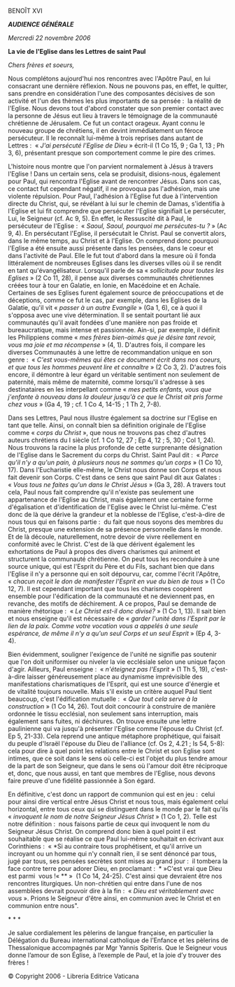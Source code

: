 BENOÎT XVI

***AUDIENCE GÉNÉRALE***

*Mercredi 22 novembre 2006*

**La vie de l'Eglise dans les Lettres de saint Paul**

*Chers frères et soeurs,*

Nous complétons aujourd'hui nos rencontres avec l'Apôtre Paul, en lui consacrant une dernière réflexion. Nous ne pouvons pas, en effet, le quitter, sans prendre en considération l'une des composantes décisives de son activité et l'un des thèmes les plus importants de sa pensée :  la réalité de l'Eglise. Nous devons tout d'abord constater que son premier contact avec la personne de Jésus eut lieu à travers le témoignage de la communauté chrétienne de Jérusalem. Ce fut un contact orageux. Ayant connu le nouveau groupe de chrétiens, il en devint immédiatement un féroce persécuteur. Il le reconnaît lui-même à trois reprises dans autant de Lettres :  « *J'ai persécuté l'Eglise de Dieu* » écrit-il (1 Co 15, 9 ; Ga 1, 13 ; Ph 3, 6), présentant presque son comportement comme le pire des crimes.

L'histoire nous montre que l'on parvient normalement à Jésus à travers l'Eglise ! Dans un certain sens, cela se produisit, disions-nous, également pour Paul, qui rencontra l'Eglise avant de rencontrer Jésus. Dans son cas, ce contact fut cependant négatif, il ne provoqua pas l'adhésion, mais une violente répulsion. Pour Paul, l'adhésion à l'Eglise fut due à l'intervention directe du Christ, qui, se révélant à lui sur le chemin de Damas, s'identifia à l'Eglise et lui fit comprendre que persécuter l'Eglise signifiait Le persécuter, Lui, le Seigneur (cf. Ac 9, 5). En effet, le Ressuscité dit à Paul, le persécuteur de l'Eglise :  « *Saoul, Saoul, pourquoi me persécutes-tu ?* » (Ac 9, 4). En persécutant l'Eglise, il persécutait le Christ. Paul se convertit alors, dans le même temps, au Christ et à l'Eglise. On comprend donc pourquoi l'Eglise a été ensuite aussi présente dans les pensées, dans le coeur et dans l'activité de Paul. Elle le fut tout d'abord dans la mesure où il fonda littéralement de nombreuses Eglises dans les diverses villes où il se rendit en tant qu'évangélisateur. Lorsqu'il parle de sa « *sollicitude pour toutes les Eglises* » (2 Co 11, 28), il pense aux diverses communautés chrétiennes créées tour à tour en Galatie, en Ionie, en Macédoine et en Achaïe. Certaines de ses Eglises furent également source de préoccupations et de déceptions, comme ce fut le cas, par exemple, dans les Eglises de la Galatie, qu'il vit « *passer à un autre Evangile* » (Ga 1, 6), ce à quoi il s'opposa avec une vive détermination. Il se sentait pourtant lié aux communautés qu'il avait fondées d'une manière non pas froide et bureaucratique, mais intense et passionnée. Ain-si, par exemple, il définit les Philippiens comme « *mes frères bien-aimés que je désire tant revoir, vous ma joie et ma récompense* » (4, 1). D'autres fois, il compare les diverses Communautés à une lettre de recommandation unique en son genre :  « *C'est vous-mêmes qui êtes ce document écrit dans nos coeurs, et que tous les hommes peuvent lire et connaître* » (2 Co 3, 2). D'autres fois encore, il démontre à leur égard un véritable sentiment non seulement de paternité, mais même de maternité, comme lorsqu'il s'adresse à ses destinataires en les interpellant comme « *mes petits enfants, vous que j'enfante à nouveau dans la douleur jusqu'à ce que le Christ ait pris forme chez vous* » (Ga 4, 19 ; cf. 1 Co 4, 14-15 ; 1 Th 2, 7-8).

Dans ses Lettres, Paul nous illustre également sa doctrine sur l'Eglise en tant que telle. Ainsi, on connaît bien sa définition originale de l'Eglise comme « *corps du Christ* », que nous ne trouvons pas chez d'autres auteurs chrétiens du I siècle (cf. 1 Co 12, 27 ; Ep 4, 12 ; 5, 30 ; Col 1, 24). Nous trouvons la racine la plus profonde de cette surprenante désignation de l'Eglise dans le Sacrement du corps du Christ. Saint Paul dit :  « *Parce qu'il n'y a qu'un pain, à plusieurs nous ne sommes qu'un corps* » (1 Co 10, 17). Dans l'Eucharistie elle-même, le Christ nous donne son Corps et nous fait devenir son Corps. C'est dans ce sens que saint Paul dit aux Galates :  « *Vous tous ne faites qu'un dans le Christ Jésus* » (Ga 3, 28). A travers tout cela, Paul nous fait comprendre qu'il n'existe pas seulement une appartenance de l'Eglise au Christ, mais également une certaine forme d'égalisation et d'identification de l'Eglise avec le Christ lui-même. C'est donc de là que dérive la grandeur et la noblesse de l'Eglise, c'est-à-dire de nous tous qui en faisons partie :  du fait que nous soyons des membres du Christ, presque une extension de sa présence personnelle dans le monde. Et de là découle, naturellement, notre devoir de vivre réellement en conformité avec le Christ. C'est de là que dérivent également les exhortations de Paul à propos des divers charismes qui animent et structurent la communauté chrétienne. On peut tous les reconduire à une source unique, qui est l'Esprit du Père et du Fils, sachant bien que dans l'Eglise il n'y a personne qui en soit dépourvu, car, comme l'écrit l'Apôtre, « *chacun reçoit le don de manifester l'Esprit en vue du bien de tous* » (1 Co 12, 7). Il est cependant important que tous les charismes coopèrent ensemble pour l'édification de la communauté et ne deviennent pas, en revanche, des motifs de déchirement. A ce propos, Paul se demande de manière rhétorique :  « *Le Christ est-il donc divisé?* » (1 Co 1, 13). Il sait bien et nous enseigne qu'il est nécessaire de « *garder l'unité dans l'Esprit par le lien de la paix. Comme votre vocation vous a appelés à une seule espérance, de même il n'y a qu'un seul Corps et un seul Esprit* » (Ep 4, 3-4).

Bien évidemment, souligner l'exigence de l'unité ne signifie pas soutenir que l'on doit uniformiser ou niveler la vie ecclésiale selon une unique façon d'agir. Ailleurs, Paul enseigne :  « *n'éteignez pas l'Esprit* » (1 Th 5, 19), c'est-à-dire laisser généreusement place au dynamisme imprévisible des manifestations charismatiques de l'Esprit, qui est une source d'énergie et de vitalité toujours nouvelle. Mais s'il existe un critère auquel Paul tient beaucoup, c'est l'édification mutuelle :  « *Que tout cela serve à la construction* » (1 Co 14, 26). Tout doit concourir à construire de manière ordonnée le tissu ecclésial, non seulement sans interruption, mais également sans fuites, ni déchirures. On trouve ensuite une lettre paulinienne qui va jusqu'à présenter l'Eglise comme l'épouse du Christ (cf. Ep 5, 21-33). Cela reprend une antique métaphore prophétique, qui faisait du peuple d'Israël l'épouse du Dieu de l'alliance (cf. Os 2, 4.21 ; Is 54, 5-8):  cela pour dire à quel point les relations entre le Christ et son Eglise sont intimes, que ce soit dans le sens où celle-ci est l'objet du plus tendre amour de la part de son Seigneur, que dans le sens où l'amour doit être réciproque et, donc, que nous aussi, en tant que membres de l'Eglise, nous devons faire preuve d'une fidélité passionnée à Son égard.

En définitive, c'est donc un rapport de communion qui est en jeu :  celui pour ainsi dire vertical entre Jésus Christ et nous tous, mais également celui horizontal, entre tous ceux qui se distinguent dans le monde par le fait qu'ils « *invoquent le nom de notre Seigneur Jésus Christ* » (1 Co 1, 2). Telle est notre définition :  nous faisons partie de ceux qui invoquent le nom du Seigneur Jésus Christ. On comprend donc bien à quel point il est souhaitable que se réalise ce que Paul lui-même souhaitait en écrivant aux Corinthiens :  « *Si au contraire tous prophétisent, et qu'il arrive un incroyant ou un homme qui n'y connaît rien, il se sent dénoncé par tous, jugé par tous, ses pensées secrètes sont mises au grand jour :  il tombera la face contre terre pour adorer Dieu, en proclamant :  * »C'est vrai que Dieu est parmi  vous !« ** »  (1 Co 14, 24-25). C'est ainsi que devraient être nos rencontres liturgiques. Un non-chrétien qui entre dans l'une de nos assemblées devrait pouvoir dire à la fin :  « *Dieu est véritablement avec vous* ». Prions le Seigneur d'être ainsi, en communion avec le Christ et en communion entre nous".

* * *

Je salue cordialement les pèlerins de langue française, en particulier la Délégation du Bureau international catholique de l’Enfance et les pèlerins de Thessalonique accompagnés par Mgr Yannis Spiteris. Que le Seigneur vous donne l’amour de son Église, à l’exemple de Paul, et la joie d’y trouver des frères !

© Copyright 2006 - Libreria Editrice Vaticana